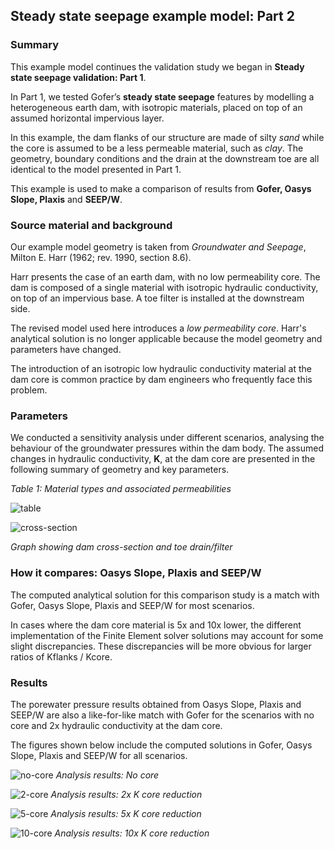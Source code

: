 ## Steady state seepage example model: Part 2

### Summary

This example model continues the validation study we began in **Steady state seepage validation: Part 1**.

In Part 1, we tested Gofer’s **steady state seepage** features by modelling a heterogeneous earth dam, with isotropic materials, placed on top of an assumed horizontal impervious layer. 

In this example, the dam flanks of our structure are made of silty *sand* while the core is assumed to be a less permeable material, such as *clay*. The geometry, boundary conditions and the drain at the downstream toe are all identical to the model presented in Part 1. 

This example is used to make a comparison of results from **Gofer, Oasys Slope, Plaxis** and **SEEP/W**. 

### Source material and background

Our example model geometry is taken from *Groundwater and Seepage*, Milton E. Harr (1962; rev. 1990, section 8.6).

Harr presents the case of an earth dam, with no low permeability core. The dam is composed of a single material with isotropic hydraulic conductivity, on top of an impervious base. A toe filter is installed at the downstream side.

The revised model used here introduces a *low permeability core*. Harr's analytical solution is no longer applicable because the model geometry and parameters have changed. 

The introduction of an isotropic low hydraulic conductivity material at the dam core is common practice by dam engineers who frequently face this problem. 

### Parameters

We conducted a sensitivity analysis under different scenarios, analysing the behaviour of the groundwater pressures within the dam body. The assumed changes in hydraulic conductivity, **K**, at the dam core are presented in the following summary of geometry and key parameters.

*Table 1: Material types and associated permeabilities*

![table](https://b2c-templates-arup.s3-eu-west-1.amazonaws.com/gofer/validationImages/parameter-table-part-2.png)

![cross-section](https://b2c-templates-arup.s3-eu-west-1.amazonaws.com/gofer/validationImages/cross-section-sss-part-2.png)

*Graph showing dam cross-section and toe drain/filter*

### How it compares: Oasys Slope, Plaxis and SEEP/W

The computed analytical solution for this comparison study is a match with Gofer, Oasys Slope, Plaxis and SEEP/W for most scenarios. 

In cases where the dam core material is 5x and 10x lower, the different implementation of the Finite Element solver solutions may account for some slight discrepancies. These discrepancies will be more obvious for larger ratios of Kflanks / Kcore.  

### Results

The porewater pressure results obtained from Oasys Slope, Plaxis and SEEP/W are also a like-for-like match with Gofer for the scenarios with no core and 2x hydraulic conductivity at the dam core.

The figures shown below include the computed solutions in Gofer, Oasys Slope, Plaxis and SEEP/W for all scenarios. 

![no-core](https://b2c-templates-arup.s3-eu-west-1.amazonaws.com/gofer/validationImages/updated-f2-nocore-gfr-plx-seep-slope.png)
*Analysis results: No core*<br />

![2-core](https://b2c-templates-arup.s3-eu-west-1.amazonaws.com/gofer/validationImages/f3-2xcore-gfr-plx-seep-slope.png)
*Analysis results: 2x K core reduction*

![5-core](https://b2c-templates-arup.s3-eu-west-1.amazonaws.com/gofer/validationImages/f4-5xcore-gfr-plx-seep-slope.png)
*Analysis results: 5x K core reduction*

![10-core](https://b2c-templates-arup.s3-eu-west-1.amazonaws.com/gofer/validationImages/f5-10xcore-gfr-plx-seep-slope.png)
*Analysis results: 10x K core reduction*
